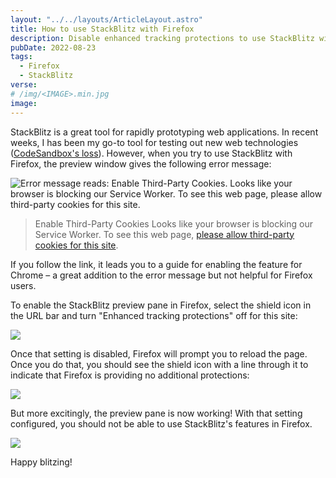 ```yaml
---
layout: "../../layouts/ArticleLayout.astro"
title: How to use StackBlitz with Firefox
description: Disable enhanced tracking protections to use StackBlitz with Firefox
pubDate: 2022-08-23
tags:
  - Firefox
  - StackBlitz
verse:
# /img/<IMAGE>.min.jpg
image:
---
```


StackBlitz is a great tool for rapidly prototyping web applications. In recent weeks, I has been my go-to tool for testing out new web technologies ([CodeSandbox's loss](/notes/42/)). However, when you try to use StackBlitz with Firefox, the preview window gives the following error message:

![Error message reads: Enable Third-Party Cookies. Looks like your browser is blocking our Service Worker. To see this web page, please allow third-party cookies for this site.](/img/stackblitz-firefox-error.png)

> Enable Third-Party Cookies
> Looks like your browser is blocking our Service Worker. To see this web page, [please allow third-party cookies for this site](https://developer.stackblitz.com/docs/platform/third-party-blocker/).

If you follow the link, it leads you to a guide for enabling the feature for Chrome – a great addition to the error message but not helpful for Firefox users.

To enable the StackBlitz preview pane in Firefox, select the shield icon in the URL bar and turn "Enhanced tracking protections" off for this site:

![](/img/stackblitz-firefox-setting.png)

Once that setting is disabled, Firefox will prompt you to reload the page. Once you do that, you should see the shield icon with a line through it to indicate that Firefox is providing no additional protections:

![](/img/stackblitz-firefox-off.png)

But more excitingly, the preview pane is now working! With that setting configured, you should not be able to use StackBlitz's features in Firefox.

![](/img/stackblitz-firefox-working.png)

Happy blitzing!
